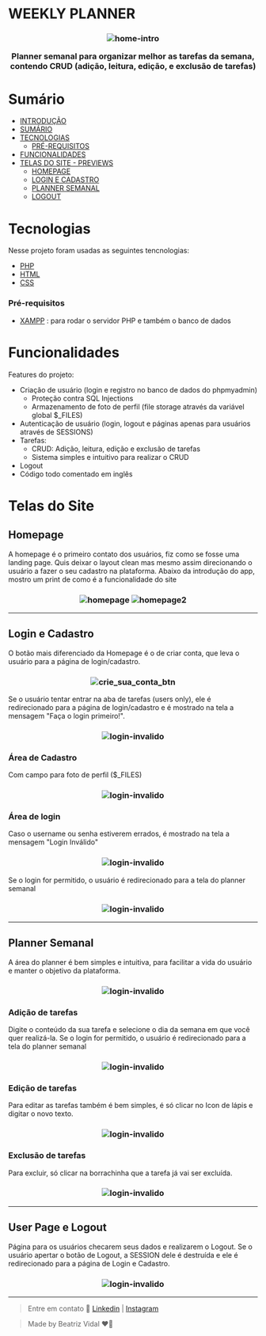 # WEEKLY PLANNER
<h3 align="center">
    <img alt="home-intro" src="static\images\home-intro-rm.PNG">
    <p>
    Planner semanal para organizar melhor as tarefas da semana, contendo CRUD (adição, leitura, edição, e exclusão de tarefas)
    </p>
</h3>

# Sumário

* [INTRODUÇÃO](#weekly-planner)
* [SUMÁRIO](#sumário)
* [TECNOLOGIAS](#tecnologias)
  * [PRÉ-REQUISITOS](#pré-requisitos)
* [FUNCIONALIDADES](#funcionalidades)
* [TELAS DO SITE - PREVIEWS](#telas-do-site)
  * [HOMEPAGE](#homepage)
  * [LOGIN E CADASTRO](#login-e-cadastro)
  * [PLANNER SEMANAL](#planner-semanal)
  * [LOGOUT](#user-page-e-logout)

# Tecnologias
Nesse projeto foram usadas as seguintes tencnologias:
- [PHP](https://www.php.net/)
- [HTML](https://developer.mozilla.org/pt-BR/docs/Web/HTML)
- [CSS](https://developer.mozilla.org/pt-BR/docs/Web/CSS)
### Pré-requisitos
- [XAMPP](https://www.apachefriends.org/pt_br/index.html) : para rodar o servidor PHP e também o banco de dados

# Funcionalidades
Features do projeto:
- Criação de usuário (login e registro no banco de dados do phpmyadmin)
  - Proteção contra SQL Injections
  - Armazenamento de foto de perfil (file storage através da variável global $_FILES)
- Autenticação de usuário (login, logout e páginas apenas para usuários através de SESSIONS)
- Tarefas:
  - CRUD: Adição, leitura, edição e exclusão de tarefas
  - Sistema simples e intuitivo para realizar o CRUD
- Logout
- Código todo comentado em inglês

# Telas do Site
## Homepage
A homepage é o primeiro contato dos usuários, fiz como se fosse uma landing page. Quis deixar o layout clean mas mesmo assim direcionando o usuário a fazer o seu cadastro na plataforma. Abaixo da introdução do app, mostro um print de como é a funcionalidade do site
<h3 align="center">
    <img alt="homepage" src="static\images\rm-homepage.PNG">
    <img alt="homepage2" src="static\images\rm-homepage2.PNG">
</h3>  

---


## Login e Cadastro
O botão mais diferenciado da Homepage é o de criar conta, que leva o usuário para a página de login/cadastro.
<h3 align="center">
    <img alt="crie_sua_conta_btn" src="static\images\rm-crie-sua-conta2.gif">
</h3>
Se o usuário tentar entrar na aba de tarefas (users only), ele é redirecionado para a página de login/cadastro e é mostrado na tela a mensagem "Faça o login primeiro!".
<h3 align="center">
    <img alt="login-invalido" src="static\images\rm-log-inv2.gif">
</h3>

### Área de Cadastro
Com campo para foto de perfil ($_FILES)
<h3 align="center">
    <img alt="login-invalido" src="static\images\rm-cadastro.gif">
</h3>

### Área de login
Caso o username ou senha estiverem errados, é mostrado na tela a mensagem "Login Inválido"
<h3 align="center">
    <img alt="login-invalido" src="static\images\rm-log-invalido.gif">
</h3>
Se o login for permitido, o usuário é redirecionado para a tela do planner semanal
<h3 align="center">
    <img alt="login-invalido" src="static\images\rm-login.gif">
</h3>

---

## Planner Semanal
A área do planner é bem simples e intuitiva, para facilitar a vida do usuário e manter o objetivo da plataforma.
<h3 align="center">
    <img alt="login-invalido" src="static\images\rm-print-planner.PNG">
</h3>

### Adição de tarefas
Digite o conteúdo da sua tarefa e selecione o dia da semana em que você quer realizá-la.
Se o login for permitido, o usuário é redirecionado para a tela do planner semanal
<h3 align="center">
    <img alt="login-invalido" src="static\images\rm-add-task.gif">
</h3>

### Edição de tarefas
Para editar as tarefas também é bem simples, é só clicar no Icon de lápis e digitar o novo texto.
<h3 align="center">
    <img alt="login-invalido" src="static\images\rm-edit-task.gif">
</h3>

### Exclusão de tarefas
Para excluir, só clicar na borrachinha que a tarefa já vai ser excluída.
<h3 align="center">
    <img alt="login-invalido" src="static\images\rm-delete-task.gif">
</h3>

---

## User Page e Logout
Página para os usuários checarem seus dados e realizarem o Logout.
Se o usuário apertar o botão de Logout, a SESSION dele é destruída e ele é redirecionado para a página de Login e Cadastro.
<h3 align="center">
    <img alt="login-invalido" src="static\images\rm-logout.gif">
</h3>

---

> Entre em contato 👋 [Linkedin](https://www.linkedin.com/in/beatriz-vidal-a2b114200) | [Instagram](https://www.instagram.com/bvidalf/)  

> Made by Beatriz Vidal ❤🎯
